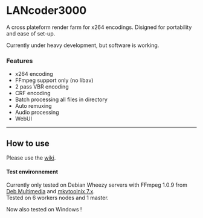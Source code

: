LANcoder3000
============

A cross plateform render farm for x264 encodings. Disigned for portability and ease of set-up.

Currently under heavy development, but software is working.

### Features
* x264 encoding
* FFmpeg support only (no libav)
* 2 pass VBR encoding
* CRF encoding
* Batch processing all files in directory
* Auto remuxing 
* Audio processing
* WebUI 

---

## How to use
Please use the [wiki](https://github.com/jdupl/LANcoder3000/wiki/How-to-setup-LANcoder).

#### Test environnement
Currently only tested on Debian Wheezy servers with FFmpeg 1.0.9 from [Deb Multimedia](http://www.deb-multimedia.org/) and [mkvtoolnix 7.x](http://www.bunkus.org/videotools/mkvtoolnix/downloads.html#debian).  
Tested on 6 workers nodes and 1 master.

Now also tested on Windows !
